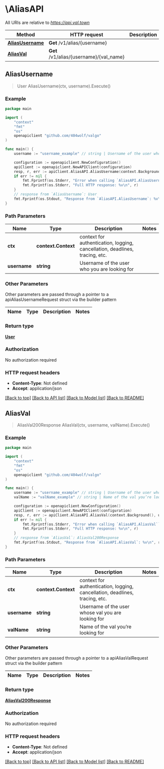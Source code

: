 # \AliasAPI

All URIs are relative to *https://api.val.town*

Method | HTTP request | Description
------------- | ------------- | -------------
[**AliasUsername**](AliasAPI.md#AliasUsername) | **Get** /v1/alias/{username} | 
[**AliasVal**](AliasAPI.md#AliasVal) | **Get** /v1/alias/{username}/{val_name} | 



## AliasUsername

> User AliasUsername(ctx, username).Execute()





### Example

```go
package main

import (
	"context"
	"fmt"
	"os"
	openapiclient "github.com/404wolf/valgo"
)

func main() {
	username := "username_example" // string | Username of the user who you are looking for

	configuration := openapiclient.NewConfiguration()
	apiClient := openapiclient.NewAPIClient(configuration)
	resp, r, err := apiClient.AliasAPI.AliasUsername(context.Background(), username).Execute()
	if err != nil {
		fmt.Fprintf(os.Stderr, "Error when calling `AliasAPI.AliasUsername``: %v\n", err)
		fmt.Fprintf(os.Stderr, "Full HTTP response: %v\n", r)
	}
	// response from `AliasUsername`: User
	fmt.Fprintf(os.Stdout, "Response from `AliasAPI.AliasUsername`: %v\n", resp)
}
```

### Path Parameters


Name | Type | Description  | Notes
------------- | ------------- | ------------- | -------------
**ctx** | **context.Context** | context for authentication, logging, cancellation, deadlines, tracing, etc.
**username** | **string** | Username of the user who you are looking for | 

### Other Parameters

Other parameters are passed through a pointer to a apiAliasUsernameRequest struct via the builder pattern


Name | Type | Description  | Notes
------------- | ------------- | ------------- | -------------


### Return type

[**User**](User.md)

### Authorization

No authorization required

### HTTP request headers

- **Content-Type**: Not defined
- **Accept**: application/json

[[Back to top]](#) [[Back to API list]](../README.md#documentation-for-api-endpoints)
[[Back to Model list]](../README.md#documentation-for-models)
[[Back to README]](../README.md)


## AliasVal

> AliasVal200Response AliasVal(ctx, username, valName).Execute()





### Example

```go
package main

import (
	"context"
	"fmt"
	"os"
	openapiclient "github.com/404wolf/valgo"
)

func main() {
	username := "username_example" // string | Username of the user whose val you are looking for
	valName := "valName_example" // string | Name of the val you’re looking for

	configuration := openapiclient.NewConfiguration()
	apiClient := openapiclient.NewAPIClient(configuration)
	resp, r, err := apiClient.AliasAPI.AliasVal(context.Background(), username, valName).Execute()
	if err != nil {
		fmt.Fprintf(os.Stderr, "Error when calling `AliasAPI.AliasVal``: %v\n", err)
		fmt.Fprintf(os.Stderr, "Full HTTP response: %v\n", r)
	}
	// response from `AliasVal`: AliasVal200Response
	fmt.Fprintf(os.Stdout, "Response from `AliasAPI.AliasVal`: %v\n", resp)
}
```

### Path Parameters


Name | Type | Description  | Notes
------------- | ------------- | ------------- | -------------
**ctx** | **context.Context** | context for authentication, logging, cancellation, deadlines, tracing, etc.
**username** | **string** | Username of the user whose val you are looking for | 
**valName** | **string** | Name of the val you’re looking for | 

### Other Parameters

Other parameters are passed through a pointer to a apiAliasValRequest struct via the builder pattern


Name | Type | Description  | Notes
------------- | ------------- | ------------- | -------------



### Return type

[**AliasVal200Response**](AliasVal200Response.md)

### Authorization

No authorization required

### HTTP request headers

- **Content-Type**: Not defined
- **Accept**: application/json

[[Back to top]](#) [[Back to API list]](../README.md#documentation-for-api-endpoints)
[[Back to Model list]](../README.md#documentation-for-models)
[[Back to README]](../README.md)

